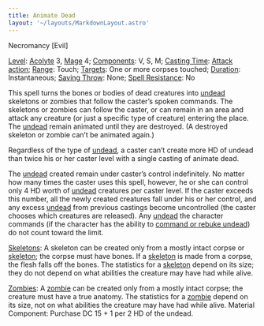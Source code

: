 ```yaml
---
title: Animate Dead
layout: '~/layouts/MarkdownLayout.astro'
---
```

Necromancy [Evil]

[Level](/modern.d20.srd/fx/level):
[Acolyte](/modern.d20.srd/classes/advanced/acolyte) 3,
[Mage](/modern.d20.srd/classes/advanced/mage) 4;
[Components](/modern.d20.srd/fx/components): V, S, M; [Casting Time](/modern.d20.srd/fx/casting.time): [Attack action](/modern.d20.srd/combat/attack.actions);
[Range](/modern.d20.srd/fx/range): Touch;
[Targets](/modern.d20.srd/fx/target): One or more corpses touched;
[Duration](/modern.d20.srd/fx/duration): Instantaneous; [Saving Throw](/modern.d20.srd/basics/saving.throws): None; [Spell Resistance](/modern.d20.srd/special.abilities/spell.resistance): No

This spell turns the bones or bodies of dead creatures into
[undead](/modern.d20.srd/creature.types/undead) skeletons or zombies that
follow the caster’s spoken commands. The skeletons or zombies can follow the
caster, or can remain in an area and attack any creature (or just a specific
type of creature) entering the place. The
[undead](/modern.d20.srd/creature.types/undead) remain animated until they are
destroyed. (A destroyed skeleton or zombie can’t be animated again.)

Regardless of the type of [undead](/modern.d20.srd/creature.types/undead), a
caster can’t create more HD of undead than twice his or her caster level with
a single casting of animate dead.

The [undead](/modern.d20.srd/creature.types/undead) created remain under
caster’s control indefinitely. No matter how many times the caster uses this
spell, however, he or she can control only 4 HD worth of
[undead](/modern.d20.srd/creature.types/undead) creatures per caster level. If
the caster exceeds this number, all the newly created creatures fall under his
or her control, and any excess [undead](/modern.d20.srd/creature.types/undead)
from previous castings become uncontrolled (the caster chooses which creatures
are released). Any [undead](/modern.d20.srd/creature.types/undead) the
character commands (if the character has the ability to [command or rebuke undead](/modern.d20.srd/classes/advanced/acolyte)) do not count toward the
limit.

[Skeletons](/modern.d20.srd/creatures/skeleton.template): A skeleton can be
created only from a mostly intact corpse or
[skeleton](/modern.d20.srd/creatures/skeleton.template); the corpse must have
bones. If a [skeleton](/modern.d20.srd/creatures/skeleton.template) is made
from a corpse, the flesh falls off the bones. The statistics for a
[skeleton](/modern.d20.srd/creatures/skeleton.template) depend on its size;
they do not depend on what abilities the creature may have had while alive.

[Zombies](/modern.d20.srd/creatures/zombie.template): A
[zombie](/modern.d20.srd/creatures/zombie.template) can be created only from a
mostly intact corpse; the creature must have a true anatomy. The statistics
for a [zombie](/modern.d20.srd/creatures/zombie.template) depend on its size,
not on what abilities the creature may have had while alive. Material
Component: Purchase DC 15 + 1 per 2 HD of the undead.

